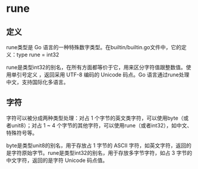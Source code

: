# rune

## 定义
rune类型是 Go 语言的一种特殊数字类型。在builtin/builtin.go文件中，它的定义：type rune = int32

rune是类型int32的别名，在所有方面都等价于它，用来区分字符值跟整数值。使用单引号定义 ，返回采用 UTF-8 编码的 Unicode 码点。Go 语言通过rune处理中文，支持国际化多语言。

## 字符
字符可以被分成两种类型处理：对占 1 个字节的英文类字符，可以使用byte（或者unit8）；对占 1 ~ 4 个字节的其他字符，可以使用rune（或者int32），如中文、特殊符号等。

byte是类型unit8的别名，用于存放占 1 字节的 ASCII 字符，如英文字符，返回的是字符原始字节。rune是类型int32的别名，用于存放多字节字符，如占 3 字节的中文字符，返回的是字符 Unicode 码点值。

